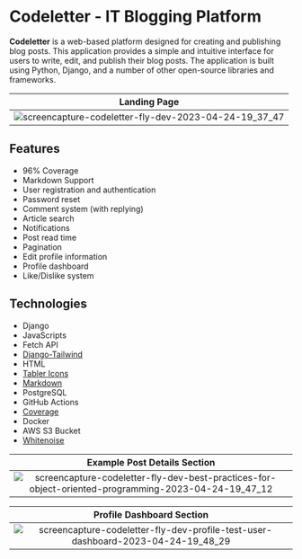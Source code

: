# Codeletter - IT Blogging Platform

**Codeletter** is a web-based platform designed for creating and publishing blog posts. This application provides a simple and intuitive interface for users to write, edit, and publish their blog posts. The application is built using Python, Django, and a number of other open-source libraries and frameworks.

| Landing Page |
|:--:|
| ![screencapture-codeletter-fly-dev-2023-04-24-19_37_47](https://user-images.githubusercontent.com/111734497/234094401-f502aeb4-768a-4fba-814d-6d599bbecb00.png) |

## Features 

- 96% Coverage
- Markdown Support
- User registration and authentication
- Password reset
- Comment system (with replying)
- Article search
- Notifications
- Post read time
- Pagination
- Edit profile information
- Profile dashboard
- Like/Dislike system

## Technologies

- Django
- JavaScripts
- Fetch API
- [Django-Tailwind](https://github.com/timonweb/django-tailwind)
- HTML
- [Tabler Icons](https://icon-sets.iconify.design/tabler/)
- [Markdown](https://pypi.org/project/Markdown/)
- PostgreSQL
- GitHub Actions
- [Coverage](https://coverage.readthedocs.io/en/7.2.3/)
- Docker
- AWS S3 Bucket
- [Whitenoise](https://github.com/evansd/whitenoise)

| Example Post Details Section |
|:--:| 
| ![screencapture-codeletter-fly-dev-best-practices-for-object-oriented-programming-2023-04-24-19_47_12](https://user-images.githubusercontent.com/111734497/234094817-90fbd30f-71a3-475d-97e4-ebe025ea98a0.png) | 

| Profile Dashboard Section |
|:--:|
| ![screencapture-codeletter-fly-dev-profile-test-user-dashboard-2023-04-24-19_48_29](https://user-images.githubusercontent.com/111734497/234095427-a29c06c8-31a9-4cec-9c63-d21cadcd92f4.png) | 
